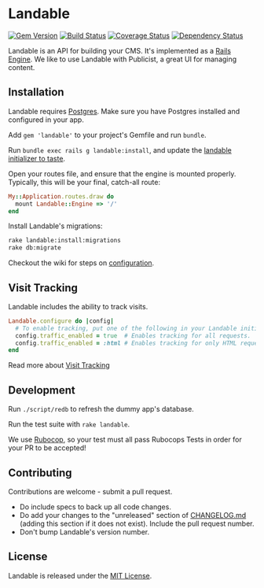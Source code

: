 # Landable

[![Gem Version](http://badge.fury.io/rb/landable.svg)](https://rubygems.org/gems/landable)
[![Build Status](https://travis-ci.org/enova/landable.svg?branch=master)](https://travis-ci.org/enova/landable)
[![Coverage Status](https://coveralls.io/repos/github/enova/landable/badge.svg?branch=master)](https://coveralls.io/github/enova/landable?branch=master)
[![Dependency Status](https://gemnasium.com/enova/landable.svg)](https://gemnasium.com/enova/landable)

Landable is an API for building your CMS. It's implemented as a [Rails Engine](http://guides.rubyonrails.org/engines.html). We like to use Landable with Publicist, a great UI for managing content.


## Installation

Landable requires [Postgres](https://github.com/ged/ruby-pg). Make sure you have Postgres installed and configured in your app.

Add `gem 'landable'` to your project's Gemfile and run `bundle`.

Run `bundle exec rails g landable:install`, and update the [landable initializer to taste](https://github.com/enova/landable/wiki/Configuration).

Open your routes file, and ensure that the engine is mounted properly. Typically, this will be your final, catch-all route:

```ruby
My::Application.routes.draw do
  mount Landable::Engine => '/'
end
```
Install Landable's migrations:

```sh
rake landable:install:migrations
rake db:migrate
```

Checkout the wiki for steps on [configuration](https://github.com/enova/landable/wiki/Configuration).

## Visit Tracking
Landable includes the ability to track visits.

```ruby
Landable.configure do |config|
  # To enable tracking, put one of the following in your Landable initializer:
  config.traffic_enabled = true  # Enables tracking for all requests.  (:all is also accepted here.)
  config.traffic_enabled = :html # Enables tracking for only HTML requests.
end
```

Read more about [Visit Tracking](https://github.com/enova/landable/wiki/Visit-Tracking)

## Development

Run `./script/redb` to refresh the dummy app's database.

Run the test suite with `rake landable`.

We use [Rubocop](https://github.com/bbatsov/rubocop), so your test must all pass Rubocops Tests in order for your PR to be accepted!

## Contributing
Contributions are welcome - submit a pull request.

* Do include specs to back up all code changes.
* Do add your changes to the "unreleased" section of [CHANGELOG.md](CHANGELOG.md) (adding this section if it does not exist). Include the pull request number.
* Don't bump Landable's version number.

## License

Landable is released under the [MIT License](https://github.com/enova/landable/blob/master/MIT-LICENSE).
